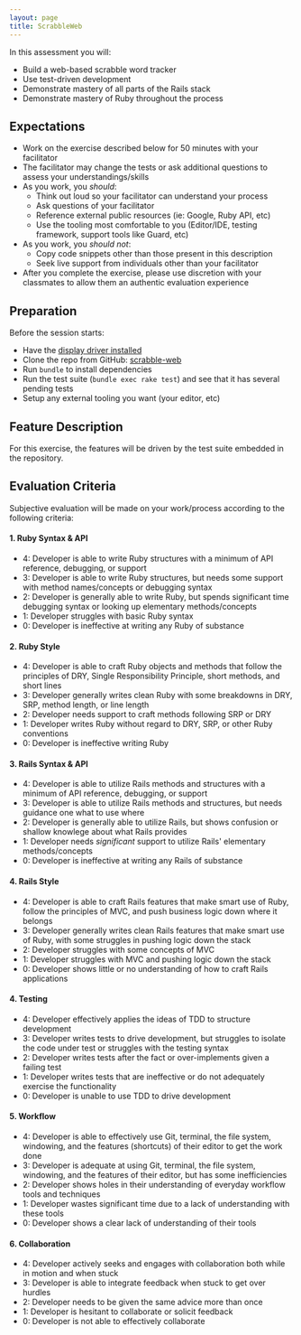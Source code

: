 ```yaml
---
layout: page
title: ScrabbleWeb
---
```


In this assessment you will:

* Build a web-based scrabble word tracker
* Use test-driven development
* Demonstrate mastery of all parts of the Rails stack
* Demonstrate mastery of Ruby throughout the process

## Expectations

* Work on the exercise described below for 50 minutes with your facilitator
* The facilitator may change the tests or ask additional questions to assess your understandings/skills
* As you work, you *should*:
  * Think out loud so your facilitator can understand your process
  * Ask questions of your facilitator
  * Reference external public resources (ie: Google, Ruby API, etc)
  * Use the tooling most comfortable to you (Editor/IDE, testing framework, support tools like Guard, etc)
* As you work, you *should not*:
  * Copy code snippets other than those present in this description
  * Seek live support from individuals other than your facilitator
* After you complete the exercise, please use discretion with your classmates to allow them an authentic evaluation experience

## Preparation

Before the session starts:

* Have the [display driver installed](http://www.displaylink.com/support/mac_downloads.php)
* Clone the repo from GitHub: [scrabble-web](https://github.com/turingschool-examples/scrabble-web)
* Run `bundle` to install dependencies
* Run the test suite (`bundle exec rake test`) and see that it has several pending tests
* Setup any external tooling you want (your editor, etc)

## Feature Description

For this exercise, the features will be driven by the test suite embedded in the repository.

## Evaluation Criteria

Subjective evaluation will be made on your work/process according to the following criteria:

#### 1. Ruby Syntax & API

* 4: Developer is able to write Ruby structures with a minimum of API reference, debugging, or support
* 3: Developer is able to write Ruby structures, but needs some support with method names/concepts or debugging syntax
* 2: Developer is generally able to write Ruby, but spends significant time debugging syntax or looking up elementary methods/concepts
* 1: Developer struggles with basic Ruby syntax
* 0: Developer is ineffective at writing any Ruby of substance

#### 2. Ruby Style

* 4: Developer is able to craft Ruby objects and methods that follow the principles of DRY, Single Responsibility Principle, short methods, and short lines
* 3: Developer generally writes clean Ruby with some breakdowns in DRY, SRP, method length, or line length
* 2: Developer needs support to craft methods following SRP or DRY
* 1: Developer writes Ruby without regard to DRY, SRP, or other Ruby conventions
* 0: Developer is ineffective writing Ruby

#### 3. Rails Syntax & API

* 4: Developer is able to utilize Rails methods and structures with a minimum of API reference, debugging, or support
* 3: Developer is able to utilize Rails methods and structures, but needs guidance one what to use where
* 2: Developer is generally able to utilize Rails, but shows confusion or shallow knowlege about what Rails provides
* 1: Developer needs *significant* support to utilize Rails' elementary methods/concepts
* 0: Developer is ineffective at writing any Rails of substance

#### 4. Rails Style

* 4: Developer is able to craft Rails features that make smart use of Ruby, follow the principles of MVC, and push business logic down where it belongs
* 3: Developer generally writes clean Rails features that make smart use of Ruby, with some struggles in pushing logic down the stack
* 2: Developer struggles with some concepts of MVC
* 1: Developer struggles with MVC and pushing logic down the stack
* 0: Developer shows little or no understanding of how to craft Rails applications

#### 4. Testing

* 4: Developer effectively applies the ideas of TDD to structure development
* 3: Developer writes tests to drive development, but struggles to isolate the code under test or struggles with the testing syntax
* 2: Developer writes tests after the fact or over-implements given a failing test
* 1: Developer writes tests that are ineffective or do not adequately exercise the functionality
* 0: Developer is unable to use TDD to drive development

#### 5. Workflow

* 4: Developer is able to effectively use Git, terminal, the file system, windowing, and the features (shortcuts) of their editor to get the work done
* 3: Developer is adequate at using Git, terminal, the file system, windowing, and the features of their editor, but has some inefficiencies
* 2: Developer shows holes in their understanding of everyday workflow tools and techniques
* 1: Developer wastes significant time due to a lack of understanding with these tools
* 0: Developer shows a clear lack of understanding of their tools

#### 6. Collaboration

* 4: Developer actively seeks and engages with collaboration both while in motion and when stuck
* 3: Developer is able to integrate feedback when stuck to get over hurdles
* 2: Developer needs to be given the same advice more than once
* 1: Developer is hesitant to collaborate or solicit feedback
* 0: Developer is not able to effectively collaborate
